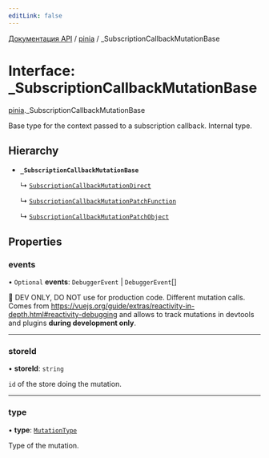 ```yaml
---
editLink: false
---
```


[Документация API](../index.md) / [pinia](../modules/pinia.md) / \_SubscriptionCallbackMutationBase

# Interface: \_SubscriptionCallbackMutationBase

[pinia](../modules/pinia.md)._SubscriptionCallbackMutationBase

Base type for the context passed to a subscription callback. Internal type.

## Hierarchy

- **`_SubscriptionCallbackMutationBase`**

  ↳ [`SubscriptionCallbackMutationDirect`](pinia.SubscriptionCallbackMutationDirect.md)

  ↳ [`SubscriptionCallbackMutationPatchFunction`](pinia.SubscriptionCallbackMutationPatchFunction.md)

  ↳ [`SubscriptionCallbackMutationPatchObject`](pinia.SubscriptionCallbackMutationPatchObject.md)

## Properties

### events

• `Optional` **events**: `DebuggerEvent` \| `DebuggerEvent`[]

🔴 DEV ONLY, DO NOT use for production code. Different mutation calls. Comes from
https://vuejs.org/guide/extras/reactivity-in-depth.html#reactivity-debugging and allows to track mutations in
devtools and plugins **during development only**.

___

### storeId

• **storeId**: `string`

`id` of the store doing the mutation.

___

### type

• **type**: [`MutationType`](../enums/pinia.MutationType.md)

Type of the mutation.
